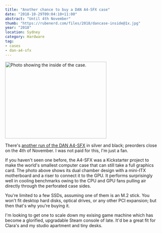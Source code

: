 ```yaml
---
title: "Another chance to buy a DAN A4-SFX case"
date: "2018-10-29T09:04:10+11:00"
abstract: "Until 4th November"
thumb: "https://rubenerd.com/files/2018/dancase-inside@1x.jpg"
year: "2018"
location: Sydney
category: Hardware
tag:
- cases
- dan-a4-sfx
---
```

<p><img src="https://rubenerd.com/files/2018/dancase-inside@1x.jpg" srcset="https://rubenerd.com/files/2018/dancase-inside@1x.jpg 1x, https://rubenerd.com/files/2018/dancase-inside@2x.jpg 2x" alt="Photo showing the inside of the case." style="width:332px; height:252px;" /></p>

There's [another run of the DAN A4-SFX] in silver and black; preorders close on the 4th of November. I was not paid for this, I'm just a fan.

If you haven't seen one before, the A4-SFX was a Kickstarter project to make the world's smallest computer case that can still take a full graphics card. The photo above shows its dual chamber design with a mini-ITX motherboard and a riser to connect it to the GPU. It performs surprisingly well in cooling benchmarks owing to the CPU and GPU fans pulling air directly through the perforated case sides. 

You're limited to a few SSDs, assuming one of them is an M.2 stick. You won't fit desktop hard disks, optical drives, or any other PCI expansion; but then that's why you're buying it.

I'm looking to get one to scale down my exising game machine which has become a glorified, upgradable Steam console of late. It'd be a great fit for Clara's and my studio apartment and tiny desks.

[another run of the DAN A4-SFX]: https://www.sfflab.com/products/dan_a4-sfx

